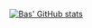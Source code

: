 [![Bas' GitHub stats](https://github-readme-stats.vercel.app/api?username=bas-boop&show_icons=true&theme=highcontrast)](https://github.com/bas-boop/github-readme-stats)
